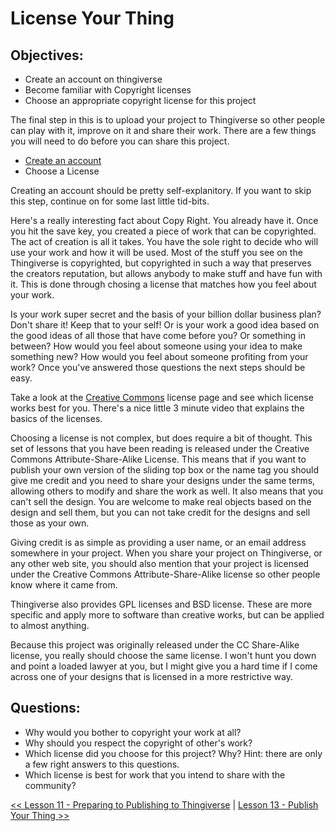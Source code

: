 # License Your Thing

## Objectives:
* Create an account on thingiverse
* Become familiar with Copyright licenses
* Choose an appropriate copyright license for this project

The final step in this is to upload your project to Thingiverse so other people can play with it, improve on it and share their work. There are a few things you will need to do before you can share this project.
* [Create an account](https://accounts.thingiverse.com/register?)
* Choose a License

Creating an account should be pretty self-explanitory. If you want to skip this step, continue on for some last little tid-bits.

Here's a really interesting fact about Copy Right. You already have it. Once you hit the save key, you created a piece of work that can be copyrighted. The act of creation is all it takes. You have the sole right to decide who will use your work and how it will be used. Most of the stuff you see on the Thingiverse is copyrighted, but copyrighted in such a way that preserves the creators reputation, but allows anybody to make stuff and have fun with it. This is done through chosing a license that matches how you feel about your work.

Is your work super secret and the basis of your billion dollar business plan? Don't share it! Keep that to your self! Or is your work a good idea based on the good ideas of all those that have come before you? Or something in between? How would you feel about someone using your idea to make something new? How would you feel about someone profiting from your work? Once you've answered those questions the next steps should be easy.

Take a look at the [Creative Commons](https://creativecommons.org/licenses/) license page and see which license works best for you. There's a nice little 3 minute video that explains the basics of the licenses.

Choosing a license is not complex, but does require a bit of thought. This set of lessons that you have been reading is released under the Creative Commons Attribute-Share-Alike License. This means that if you want to publish your own version of the sliding top box or the name tag you should give me credit and you need to share your designs under the same terms, allowing others to modify and share the work as well. It also means that you can't sell the design. You are welcome to make real objects based on the design and sell them, but you can not take credit for the designs and sell those as your own.

Giving credit is as simple as providing a user name, or an email address somewhere in your project. When you share your project on Thingiverse, or any other web site, you should also mention that your project is licensed under the Creative Commons Attribute-Share-Alike license so other people know where it came from.

Thingiverse also provides GPL licenses and BSD license. These are more specific and apply more to software than creative works, but can be applied to almost anything.

Because this project was originally released under the CC Share-Alike license, you really should choose the same license. I won't hunt you down and point a loaded lawyer at you, but I might give you a hard time if I come across one of your designs that is licensed in a more restrictive way.

## Questions:
* Why would you bother to copyright your work at all?
* Why should you respect the copyright of other's work?
* Which license did you choose for this project? Why? Hint: there are only a few right answers to this questions.
* Which license is best for work that you intend to share with the community?

[<< Lesson 11 - Preparing to Publishing to Thingiverse](./Lesson11_Publish.md) | [Lesson 13 - Publish Your Thing >>](./Lesson13_Publish.md)
